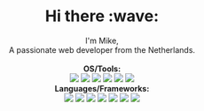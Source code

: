 <h1 align="center">Hi there :wave:</h1>

<p align="center">
  I'm Mike, <br>A passionate web developer from the Netherlands.<br>
  <br>
  <b>OS/Tools:</b>
  <br>
  <img src="https://img.shields.io/badge/-MacOS-informational?style=flat&logo=apple&logoColor=a599e9&color=2D2B55" />
  <img src="https://img.shields.io/badge/-Linux-informational?style=flat&logo=linux&logoColor=a599e9&color=2D2B55" />
  <img src="https://img.shields.io/badge/-PhpStorm-informational?style=flat&logo=phpstorm&logoColor=a599e9&color=2D2B55" />
  <img src="https://img.shields.io/badge/-VS_Code-informational?style=flat&logo=visualstudiocode&logoColor=a599e9&color=2D2B55" />
  <img src="https://img.shields.io/badge/-Docker-informational?style=flat&logo=docker&logoColor=a599e9&color=2D2B55" />
  <img src="https://img.shields.io/badge/-DDEV-informational?style=flat&logo=docker&logoColor=a599e9&color=2D2B55" />
  <br>
  <b>Languages/Frameworks:</b>
  <br>
  <img src="https://img.shields.io/badge/-Craft_cms-informational?style=flat&logo=craftcms&logoColor=a599e9&color=2D2B55" />
  <img src="https://img.shields.io/badge/-PHP/Twig-informational?style=flat&logo=php&logoColor=a599e9&color=2D2B55" />
  <img src="https://img.shields.io/badge/-CSS/SCSS-informational?style=flat&logo=css3&logoColor=a599e9&color=2D2B55" />
  <img src="https://img.shields.io/badge/-Tailwind-informational?style=flat&logo=tailwindcss&logoColor=a599e9&color=2D2B55" />
  <img src="https://img.shields.io/badge/-Javascript/Alpine-informational?style=flat&logo=javascript&logoColor=a599e9&color=2D2B55" />
  <img src="https://img.shields.io/badge/-Svelte-informational?style=flat&logo=svelte&logoColor=a599e9&color=2D2B55" />
  <img src="https://img.shields.io/badge/-NestJS-informational?style=flat&logo=nestjs&logoColor=a599e9&color=2D2B55" />
  <br><br>
</p>
